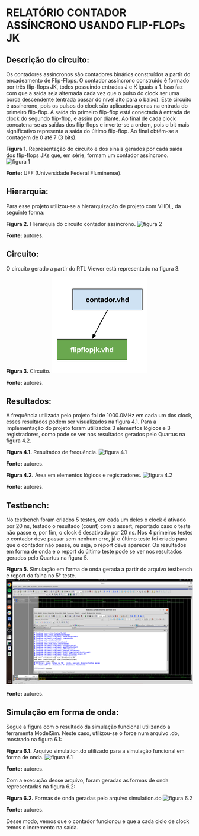 # RELATÓRIO CONTADOR ASSÍNCRONO USANDO FLIP-FLOPs JK

## Descrição do circuito:
Os contadores assíncronos são contadores binários construídos a partir do encadeamento de Flip-Flops. O contador assíncrono construído é formado por três flip-flops JK, todos possuindo entradas J e K iguais a 1. Isso faz com que a saída seja alternada cada vez que o pulso do clock ser uma borda descendente (entrada passar do nível alto para o baixo).
Este circuito é assíncrono, pois os pulsos do clock são aplicados apenas na entrada do primeiro flip-flop. A saída do primeiro flip-flop está conectada à entrada de clock do segundo flip-flop, e assim por diante.
Ao final de cada clock concatena-se as saídas dos flip-flops e inverte-se a ordem, pois o bit mais significativo representa a saída do último flip-flop. Ao final obtém-se a contagem de 0 até 7 (3 bits).

**Figura 1.** Representação do circuito e dos sinais gerados por cada saída dos flip-flops JKs que, em série, formam um contador assíncrono.
![figura 1]()

**Fonte:** UFF (Universidade Federal Fluminense).


## Hierarquia:
Para esse projeto utilizou-se a hierarquização de projeto com VHDL, da seguinte forma:

**Figura 2.** Hierarquia do circuito contador assíncrono.
![figura 2]()

**Fonte:** autores.


## Circuito:
O circuito gerado a partir do RTL Viewer está representado na figura 3.

**Figura 3.** Circuito.
![figura 3](https://github.com/eduperottoni/projetos-sd/blob/main/contadorAssincronoFlipFlopsJK/img/hierarquia.png?raw=true)

**Fonte:** autores.


## Resultados:
A frequência utilizada pelo projeto foi de 1000.0MHz em cada um dos clock, esses resultados podem ser visualizados na figura 4.1. Para a implementação do projeto foram utilizados 3 elementos lógicos e 3 registradores, como pode se ver nos resultados gerados pelo Quartus na figura 4.2.

**Figura 4.1.** Resultados de frequência.
![figura 4.1]()

**Fonte:** autores.

**Figura 4.2.** Área em elementos lógicos e registradores.
![figura 4.2]()

**Fonte:** autores.

## Testbench:
No testbench foram criados 5 testes, em cada um deles o clock é ativado por 20 ns, testado o resultado (count) com o assert, reportado caso o teste não passe e, por fim, o clock é desativado por 20 ns. Nos 4 primeiros testes o contador deve passar sem nenhum erro, já o último teste foi criado para que o contador não passe, ou seja, o report deve aparecer. Os resultados em forma de onda e o report do último teste pode se ver nos resultados gerados pelo Quartus na figura 5.

**Figura 5.** Simulação em forma de onda gerada a partir do arquivo testbench e report da falha no 5° teste.
![figura 5](https://github.com/eduperottoni/projetos-sd/blob/main/contadorAssincronoFlipFlopsJK/img/simulacaoOndaTestbench.png)

**Fonte:** autores.

## Simulação em forma de onda:
Segue a figura com o resultado da simulação funcional utilizando a ferramenta ModelSim. Neste caso, utilizou-se o force num arquivo .do, mostrado na figura 6.1:

**Figura 6.1.** Arquivo simulation.do utilizado para a simulação funcional em forma de onda.
![figura 6.1]()

**Fonte:** autores.


Com a execução desse arquivo, foram geradas as formas de onda representadas na figura 6.2:

**Figura 6.2.** Formas de onda geradas pelo arquivo simulation.do
![figura 6.2]()

**Fonte:** autores.

Desse modo, vemos que o contador funcionou e que a cada ciclo de clock temos
o incremento na saída.
